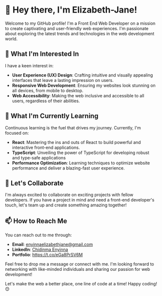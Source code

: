 # 👋 Hey there, I'm Elizabeth-Jane!

Welcome to my GitHub profile! I'm a Front End Web Developer on a mission to create captivating and user-friendly web experiences. I'm passionate about exploring the latest trends and technologies in the web development world.

## 👀 What I'm Interested In

I have a keen interest in:

- **User Experience (UX) Design**: Crafting intuitive and visually appealing interfaces that leave a lasting impression on users.
- **Responsive Web Development**: Ensuring my websites look stunning on all devices, from mobile to desktop.
- **Web Accessibility**: Making the web inclusive and accessible to all users, regardless of their abilities.

## 🌱 What I'm Currently Learning

Continuous learning is the fuel that drives my journey. Currently, I'm focused on:

- **React**: Mastering the ins and outs of React to build powerful and interactive front-end applications.
- **TypeScript**: Unveiling the power of TypeScript for developing robust and type-safe applications
- **Performance Optimization**: Learning techniques to optimize website performance and deliver a blazing-fast user experience.

## 💞️ Let's Collaborate

I'm always excited to collaborate on exciting projects with fellow developers. If you have a project in mind and need a front-end developer's touch, let's team up and create something amazing together!

## 📫 How to Reach Me

You can reach out to me through:

- **Email**: enyinnaelizabethjane@gmail.com
- **LinkedIn**: [Chidinma Enyinna](https://www.linkedin.com/in/chidinma-enyinna-69b5b0232/)
- **Portfolio**: https://t.co/eGa8PrSV6M 

Feel free to drop me a message or connect with me. I'm looking forward to networking with like-minded individuals and sharing our passion for web development!

Let's make the web a better place, one line of code at a time! Happy coding! 😊

